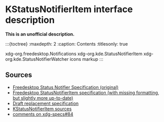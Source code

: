 # KStatusNotifierItem interface description

**This is an unofficial description.**

:::{toctree}
:maxdepth: 2
:caption: Contents
:titlesonly: true

xdg-org.freedesktop.Notifications
xdg-org.kde.StatusNotifierItem
xdg-org.kde.StatusNotifierWatcher
icons
markup
:::

## Sources

* [Freedesktop Status Notifier Specification (original)](https://notmart.org/misc/statusnotifieritem/index.html)
* [Freedesktop StatusNotifierItem specification (with missing formatting, but slightly more up-to-date)](https://www.freedesktop.org/wiki/Specifications/StatusNotifierItem/)
* [Draft replacement specification](../draft-freedesktop)
* [KStatusNotifierItem sources](https://invent.kde.org/frameworks/kstatusnotifieritem/-/tree/master?ref_type=heads)
* [comments on xdg-specs#84](https://gitlab.freedesktop.org/xdg/xdg-specs/-/issues/84#note_1227971)

